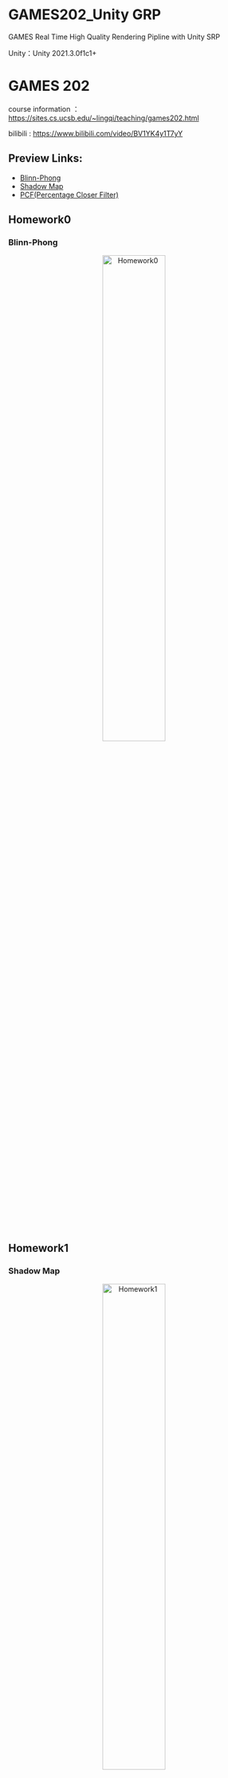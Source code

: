 # GAMES202_Unity GRP

GAMES Real Time High Quality Rendering Pipline with Unity SRP 

Unity：Unity 2021.3.0f1c1+

# GAMES 202

course information ：https://sites.cs.ucsb.edu/~lingqi/teaching/games202.html

bilibili : https://www.bilibili.com/video/BV1YK4y1T7yY

## Preview Links:

- [Blinn-Phong](https://github.com/Nuomi-Chobits/GAMES202-Unity-Real-Time-High-Quality-Rendering#blinn-phong)
- [Shadow Map](https://github.com/Nuomi-Chobits/GAMES202-Unity-GRP/blob/main/README.md#shadow-map)
- [PCF(Percentage Closer Filter)](https://github.com/Nuomi-Chobits/GAMES202-Unity-GRP/edit/main/README.md#pcfpercentage-closer-filter)

## Homework0

### Blinn-Phong

<div align=center><img src="https://user-images.githubusercontent.com/89976115/164894699-6f332e4a-b924-4fcc-bb5a-07c5c4d4fc45.gif" width="50%" alt="Homework0"></div>

## Homework1

### Shadow Map

<div align=center><img src="https://user-images.githubusercontent.com/89976115/166482985-b4e3e095-0459-443f-b195-c8403bc1779c.png" width="50%" alt="Homework1"></div>
<div align=center><img src="https://user-images.githubusercontent.com/89976115/166441165-1bb0d92a-1c36-4bb7-a068-45f539c64d9c.png" width="50%" alt="Homework1"></div>

### PCF(Percentage Closer Filter)

<div align=center><img src="https://user-images.githubusercontent.com/89976115/174703625-5fd7ea4e-5582-4ff2-9774-78f9dd37bbe3.gif" width="50%" alt="Homework1"></div>
